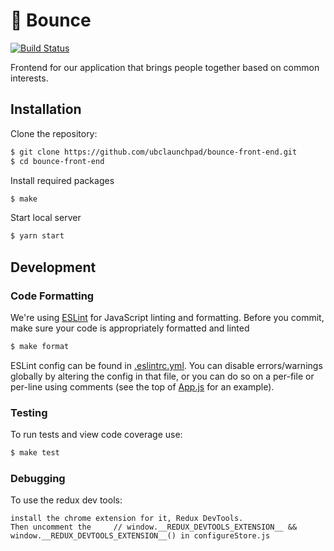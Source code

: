 # :basketball: Bounce

[![Build Status](https://travis-ci.org/ubclaunchpad/bounce-front-end.svg?branch=master)](https://travis-ci.org/ubclaunchpad/bounce-front-end)

Frontend for our application that brings people together based on common interests.

## Installation

Clone the repository:

```bash
$ git clone https://github.com/ubclaunchpad/bounce-front-end.git
$ cd bounce-front-end
```

Install required packages

```bash
$ make
```

Start local server

```bash
$ yarn start
```

## Development

### Code Formatting

We're using [ESLint](https://eslint.org/) for JavaScript linting and formatting. Before you commit, make sure your code is appropriately formatted and linted

```bash
$ make format
```

ESLint config can be found in [.eslintrc.yml](.eslintrc.yml). You can disable errors/warnings globally by altering the config in that file, or you can do so on a per-file or per-line using comments (see the top of [App.js](src/App.js) for an example).

### Testing

To run tests and view code coverage use:

```bash
$ make test
```

### Debugging

To use the redux dev tools:
```
install the chrome extension for it, Redux DevTools.
Then uncomment the     // window.__REDUX_DEVTOOLS_EXTENSION__ && window.__REDUX_DEVTOOLS_EXTENSION__() in configureStore.js
```
